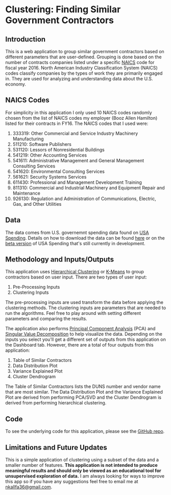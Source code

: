 # Clustering: Finding Similar Government Contractors

## Introduction
This is a web application to group similar government contractors based on different parameters that are user-defined. Grouping is done based on the number of contracts companies listed under a specific [NAICS](https://www.census.gov/eos/www/naics/) code for fiscal year 2016. North American Industry Classification System (NAICS) codes classify companies by the types of work they are primarily engaged in. They are used for analyzing and understanding data about the U.S. economy. 

## NAICS Codes
For simplicity in this application I only used 10 NAICS codes randomly chosen from the list of NAICS codes my employer (Booz Allen Hamilton) listed for their contracts in FY16. The NAICS codes that I used were:

1. 333319: Other Commercial and Service Industry Machinery Manufacturing
2. 511210: Software Publishers
3. 531120: Lessors of Nonresidential Buildings
4. 541219: Other Accounting Services
5. 541611: Administrative Management and General Management Consulting Services
6. 541620: Environmental Consulting Services
7. 561621: Security Systems Services
8. 611430: Professional and Management Development Training
9. 811310: Commercial and Industrial Machinery and Equipment Repair and Maintenance
10. 926130:  Regulation and Administration of Communications, Electric, Gas, and Other Utilities

## Data
The data comes from U.S. governemnt spending data found on  [USA Spending](https://www.usaspending.gov/Pages/Default.aspx). Details on how to download the data can be found [here](https://www.usaspending.gov/DownloadCenter/Pages/default.aspx) or on the [beta version](https://beta.usaspending.gov) of USA Spending that's still currently in development.

## Methodology and Inputs/Outputs
This application uses [Hierarchical Clustering](https://en.wikipedia.org/wiki/Hierarchical_clustering) or [K-Means](https://en.wikipedia.org/wiki/K-means_clustering) to group contractors based on user input. There are two types of user input:

1. Pre-Processing Inputs
2. Clustering Inputs

The pre-processing inputs are used transform the data before applying the clustering methods. The clustering inputs are parameters that are needed to run the algorithms. Feel free to play around with setting different parameters and comparing the results.  

The application also performs [Principal Component Analysis](https://en.wikipedia.org/wiki/Principal_component_analysis) (PCA) and [Singular Value Decomposition](https://en.wikipedia.org/wiki/Singular-value_decomposition) to help visualize the data. Depending on the inputs you select you'll get a different set of outputs from this application on the Dashboard tab. However, there are a total of four outputs from this application:

1. Table of Similar Contractors
2. Data Distribution Plot
3. Variance Explained Plot
4. Cluster Dendrogram

The Table of Similar Contractors lists the DUNS number and vendor name that are most similar. The Data Distribution Plot and the Variance Explained Plot are derived from performing PCA/SVD and the Cluster Dendrogram is derived from performing hierarchical clustering.

## Code
To see the underlying code for this application, please see the [GitHub repo](https://github.com/nkk36/Clustering-Government-Contractors-App).

## Limitations and Future Updates
This is a simple application of clustering using a subset of the data and a smaller number of features. **This application is not intended to produce meaningful results and should only be viewed as an educational tool for unsupervised exploration of data.** I am always looking for ways to improve this app so if you have any suggestions feel free to email me at <nkallfa36@gmail.com>.

